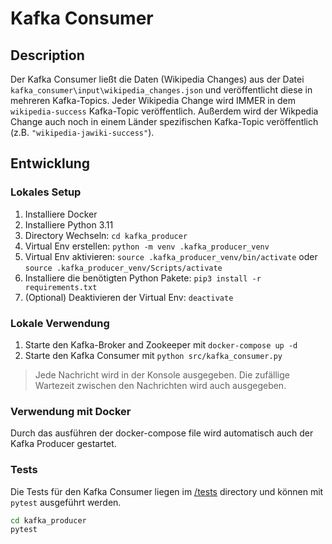 # Kafka Consumer

## Description

Der Kafka Consumer ließt die Daten (Wikipedia Changes) aus der Datei `kafka_consumer\input\wikipedia_changes.json` und veröffentlicht diese in mehreren Kafka-Topics. Jeder Wikipedia Change wird IMMER in dem `wikipedia-success` Kafka-Topic veröffentlich. Außerdem wird der Wikpedia Change auch noch in einem Länder spezifischen Kafka-Topic veröffentlich (z.B. `"wikipedia-jawiki-success"`).

## Entwicklung

### Lokales Setup

1. Installiere Docker
2. Installiere Python 3.11
3. Directory Wechseln: `cd kafka_producer`
4. Virtual Env erstellen: `python -m venv .kafka_producer_venv`
5. Virtual Env aktivieren: `source .kafka_producer_venv/bin/activate` oder `source .kafka_producer_venv/Scripts/activate`
6. Installiere die benötigten Python Pakete: `pip3 install -r requirements.txt`
7. (Optional) Deaktivieren der Virtual Env: `deactivate`

### Lokale Verwendung

1. Starte den Kafka-Broker and Zookeeper mit `docker-compose up -d`
2. Starte den Kafka Consumer mit `python src/kafka_consumer.py`

> Jede Nachricht wird in der Konsole ausgegeben. Die zufällige Wartezeit zwischen den Nachrichten wird auch ausgegeben.

### Verwendung mit Docker

Durch das ausführen der docker-compose file wird automatisch auch der Kafka Producer gestartet.

### Tests

Die Tests für den Kafka Consumer liegen im [/tests](kafka_consumer\tests) directory und können mit `pytest` ausgeführt werden.

```bash
cd kafka_producer
pytest
```
